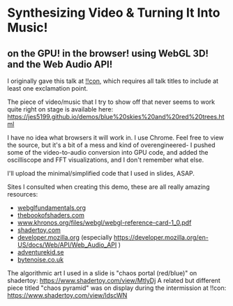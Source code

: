 # Synthesizing Video &amp; Turning It Into Music!
## on the GPU! in the browser! using WebGL 3D! and the Web Audio API!

I originally gave this talk at <a href="http://bangbangcon.com">!!con</a>, which requires all talk titles to include at least one exclamation point.

The piece of video/music that I try to show off that never seems to work quite right on stage is available here: https://jes5199.github.io/demos/blue%20skies%20and%20red%20trees.html

I have no idea what browsers it will work in. I use Chrome. Feel free to view the source, but it's a bit of a mess and kind of overengineered- I pushed some of the video-to-audio conversion into GPU code, and added the oscilliscope and FFT visualizations, and I don't remember what else.

I'll upload the minimal/simplified code that I used in slides, ASAP.

Sites I consulted when creating this demo, these are all really amazing resources:

* [webglfundamentals.org](http://webglfundamentals.org)
* [thebookofshaders.com](http://thebookofshaders.com)
* www.khronos.org/files/webgl/webgl-reference-card-1_0.pdf
* [shadertoy.com](http://shadertoy.com)
* [developer.mozilla.org](http://developer.mozilla.org) (especially https://developer.mozilla.org/en-US/docs/Web/API/Web_Audio_API )
* [adventurekid.se](http://adventurekid.se)
* [bytenoise.co.uk](http://bytenoise.co.uk)


The algorithmic art I used in a slide is "chaos portal (red/blue)" on shadertoy: https://www.shadertoy.com/view/MtlyDj
A related but different piece titled "chaos pyramid" was on display during the intermission at !!con: https://www.shadertoy.com/view/ldscWN
